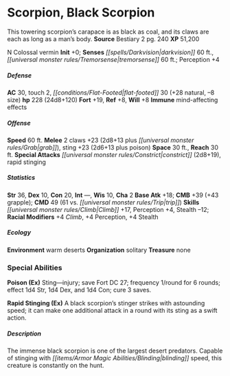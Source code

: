 ﻿---
cssclass: [monsters]
title1: Scorpion, Black Scorpion
desc_short: This towering scorpion's carapace is as black as coal, and its claws are
  each as long as a man's body.
title2: Black Scorpion
CR: 15
sources:
- name: Bestiary 2
  page: 240
  link: http://paizo.com/pathfinderRPG/v5748btpy8hif
XP: 51200
alignment: N
size: Colossal
type: vermin
initiative:
  bonus: 0
senses:
  darkvision: 60
  tremorsense: 60
AC:
  AC: 30
  touch: 2
  flat_footed: 30
  components:
    natural: 28
    size: -8
HP:
  HP: 228
  long: 24d8+120
saves:
  fort: 19
  ref: 8
  will: 8
immunities:
- mind-affecting effects
speeds:
  base: 60
attacks:
  melee:
  - - text: 2 claws +23 (2d8+13 plus grab)
      entries:
      - - damage: 2d8+13
        - effect: grab
      count: 2
      attack: claws
      bonus:
      - 23
    - text: sting +23 (2d6+13 plus poison)
      entries:
      - - damage: 2d6+13
        - effect: poison
      attack: sting
      bonus:
      - 23
  special:
  - constrict (2d8+19)
  - rapid stinging
space: 30
reach: 30
ability_scores:
  STR: 36
  DEX: 10
  CON: 20
  INT:
  WIS: 10
  CHA: 2
BAB: 18
CMB: 39
CMB_other: +43 grapple
CMD: 49
CMD_other: 61 vs. trip
skills:
  Climb: 17
  Perception: 4
  Stealth: -12
  _racial_mods:
    Climb:
      _: 4
    Perception:
      _: 4
    Stealth:
      _: 4
ecology:
  environment: warm deserts
  organization: solitary
  treasure_type: none
special_abilities:
  Poison (Ex): Sting-injury; save Fort DC 27; frequency 1/round for 6 rounds; effect
    1d4 Str, 1d4 Dex, and 1d4 Con; cure 3 saves.
  Rapid Stinging (Ex): A black scorpion's stinger strikes with astounding speed; it
    can make one additional attack in a round with its sting as a swift action.
desc_long: The immense black scorpion is one of the largest desert predators. Capable
  of stinging with blinding speed, this creature is constantly on the hunt.

---

# Scorpion, Black Scorpion
This towering scorpion’s carapace is as black as coal, and its claws are each as long as a man’s body.
**Source** Bestiary 2 pg. 240
**XP** 51,200

N Colossal vermin
**Init** +0; **Senses** _[[spells/Darkvision|darkvision]]_ 60 ft., _[[universal monster rules/Tremorsense|tremorsense]]_ 60 ft.; Perception +4

##### Defense

**AC** 30, touch 2, _[[conditions/Flat-Footed|flat-footed]]_ 30 (+28 natural, –8 size)
**hp** 228 (24d8+120)
**Fort** +19, **Ref** +8, **Will** +8
**Immune** mind-affecting effects

##### Offense
**Speed** 60 ft.
**Melee** 2 claws +23 (2d8+13 plus _[[universal monster rules/Grab|grab]]_), sting +23 (2d6+13 plus poison)
**Space** 30 ft., **Reach** 30 ft.
**Special Attacks** _[[universal monster rules/Constrict|constrict]]_ (2d8+19), rapid stinging

##### Statistics
**Str** 36, **Dex** 10, **Con** 20, **Int** —, **Wis** 10, **Cha** 2
**Base Atk** +18; **CMB** +39 (+43 grapple); **CMD** 49 (61 vs. _[[universal monster rules/Trip|trip]]_)
**Skills** _[[universal monster rules/Climb|Climb]]_ +17, Perception +4, Stealth –12; **Racial Modifiers** +4 _Climb_, +4 Perception, +4 Stealth

##### Ecology

**Environment** warm deserts
**Organization** solitary
**Treasure** none

### Special Abilities

**Poison (Ex)** Sting—injury; save Fort DC 27; frequency 1/round for 6 rounds; effect 1d4 Str, 1d4 Dex, and 1d4 Con; cure 3 saves.

**Rapid Stinging (Ex)** A black scorpion’s stinger strikes with astounding speed; it can make one additional attack in a round with its sting as a swift action.

##### Description

The immense black scorpion is one of the largest desert predators. Capable of stinging with _[[items/Armor Magic Abilities/Blinding|blinding]]_ speed, this creature is constantly on the hunt.